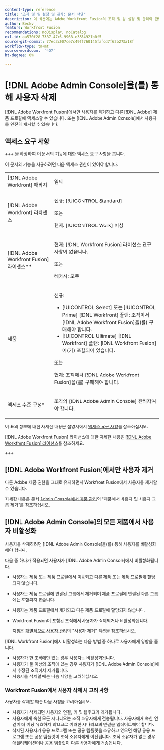 ```yaml
---
content-type: reference
title: '조직 및 팀 설정 및 관리: 문서 색인'
description: 이 섹션에는 Adobe Workfront Fusion의 조직 및 팀 설정 및 관리와 관련된 문서가 포함되어 있습니다.
author: Becky
feature: Workfront Fusion
recommendations: noDisplay, noCatalog
exl-id: aa570f28-7387-47c5-9968-e3554921b0f5
source-git-commit: 77ec3c007ce7c49ff760145fafcd7f62b273a18f
workflow-type: tm+mt
source-wordcount: '457'
ht-degree: 0%

---
```


# [!DNL Adobe Admin Console]을(를) 통해 사용자 삭제

[!DNL Adobe Workfront Fusion]에서만 사용자를 제거하고 다른 [!DNL Adobe] 제품 프로필에 액세스할 수 있습니다. 또는 [!DNL Adobe Admin Console]에서 사용자를 완전히 제거할 수 있습니다.

## 액세스 요구 사항

+++ 을 확장하여 이 문서의 기능에 대한 액세스 요구 사항을 봅니다.

이 문서의 기능을 사용하려면 다음 액세스 권한이 있어야 합니다.

<table style="table-layout:auto">
 <col> 
 <col> 
 <tbody> 
  <tr> 
   <td role="rowheader">[!DNL Adobe Workfront] 패키지</td> 
   <td> <p>임의</p> </td> 
  </tr> 
  <tr data-mc-conditions=""> 
   <td role="rowheader">[!DNL Adobe Workfront] 라이센스</td> 
   <td> <p>신규: [!UICONTROL Standard]</p><p>또는</p><p>현재: [!UICONTROL Work] 이상</p> </td> 
  </tr> 
  <tr> 
   <td role="rowheader">[!DNL Adobe Workfront Fusion] 라이센스**</td> 
   <td>
   <p>현재: [!DNL Workfront Fusion] 라이선스 요구 사항이 없습니다.</p>
   <p>또는</p>
   <p>레거시: 모두 </p>
   </td> 
  </tr> 
  <tr> 
   <td role="rowheader">제품</td> 
   <td>
   <p>신규:</p> <ul><li>[!UICONTROL Select] 또는 [!UICONTROL Prime] [!DNL Workfront] 플랜: 조직에서 [!DNL Adobe Workfront Fusion]을(를) 구매해야 합니다.</li><li>[!UICONTROL Ultimate] [!DNL Workfront] 플랜: [!DNL Workfront Fusion]이(가) 포함되어 있습니다.</li></ul>
   <p>또는</p>
   <p>현재: 조직에서 [!DNL Adobe Workfront Fusion]을(를) 구매해야 합니다.</p>
   </td> 
  </tr>
  <tr data-mc-conditions=""> 
   <td role="rowheader">액세스 수준 구성*</td> 
   <td> 
     <p>조직의 [!DNL Adobe Admin Console] 관리자여야 합니다.</p>
   </td> 
  </tr> 
 </tbody> 
</table>

이 표의 정보에 대한 자세한 내용은 설명서에서 [액세스 요구 사항](/help/workfront-fusion/references/licenses-and-roles/access-level-requirements-in-documentation.md)을 참조하십시오.

[!DNL Adobe Workfront Fusion] 라이선스에 대한 자세한 내용은 [[!DNL Adobe Workfront Fusion] 라이선스](/help/workfront-fusion/set-up-and-manage-workfront-fusion/licensing-operations-overview/license-automation-vs-integration.md)를 참조하세요.

+++

## [!DNL Adobe Workfront Fusion]에서만 사용자 제거

다른 Adobe 제품 권한을 그대로 유지하면서 Workfront Fusion에서 사용자를 제거할 수 있습니다.

자세한 내용은 문서 [Admin Console에서 제품 관리](https://helpx.adobe.com/enterprise/using/manage-products.html)의 &quot;제품에서 사용자 및 사용자 그룹 제거&quot;를 참조하십시오.

## [!DNL Adobe Admin Console]의 모든 제품에서 사용자 비활성화

사용자를 삭제하려면 [!DNL Adobe Admin Console]을(를) 통해 사용자를 비활성화해야 합니다.

다음 중 하나가 적용되면 사용자가 [!DNL Adobe Admin Console]에서 비활성화됩니다.

* 사용자는 제품 또는 제품 프로필에서 이동되고 다른 제품 또는 제품 프로필에 할당되지 않습니다.
* 사용자는 제품 프로필에 연결된 그룹에서 제거되며 제품 프로필에 연결된 다른 그룹에는 포함되지 않습니다.
* 사용자는 제품 프로필에서 제거되고 다른 제품 프로필에 할당되지 않습니다.
* Workfront Fusion이 포함된 조직에서 사용자가 삭제되거나 비활성화됩니다.

  지침은 [개별적으로 사용자 관리](https://helpx.adobe.com/enterprise/using/manage-users-individually.html)의 &quot;사용자 제거&quot; 섹션을 참조하십시오.

[!DNL Workfront Fusion]에서 비활성화는 다음 방법 중 하나로 사용자에게 영향을 줍니다.

* 사용자가 한 조직에만 있는 경우 사용자는 비활성화됩니다.
* 사용자가 둘 이상의 조직에 있는 경우 사용자가 [!DNL Adobe Admin Console]에서 수정된 조직에서 제거됩니다.
* 사용자를 삭제할 때는 다음 사항을 고려하십시오.

### Workfront Fusion에서 사용자 삭제 시 고려 사항

사용자를 삭제할 때는 다음 사항을 고려하십시오.

* 사용자가 삭제되면 사용자의 연결, 키 및 웹후크가 제거됩니다.
* 사용자에게 속한 모든 시나리오는 조직 소유자에게 전송됩니다. 사용자에게 속한 연결이 더 이상 유효하지 않으므로 이러한 시나리오의 연결을 업데이트해야 합니다.
* 삭제된 사용자가 응용 프로그램 또는 공용 템플릿을 소유하고 있으면 해당 응용 프로그램 또는 공용 템플릿이 조직 소유자에게 이전됩니다. 조직 소유자가 없는 경우 애플리케이션이나 공용 템플릿이 다른 사용자에게 전송됩니다.
